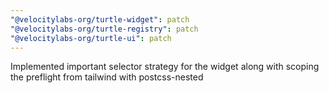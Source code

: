 ```yaml
---
"@velocitylabs-org/turtle-widget": patch
"@velocitylabs-org/turtle-registry": patch
"@velocitylabs-org/turtle-ui": patch
---
```


Implemented important selector strategy for the widget along with scoping the preflight from tailwind with postcss-nested
